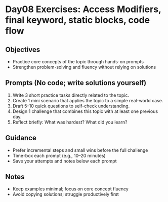 # Day08 Exercises: Access Modifiers, final keyword, static blocks, code flow

## Objectives
- Practice core concepts of the topic through hands-on prompts
- Strengthen problem-solving and fluency without relying on solutions

## Prompts (No code; write solutions yourself)
1. Write 3 short practice tasks directly related to the topic.
2. Create 1 mini scenario that applies the topic to a simple real-world case.
3. Draft 5–10 quick questions to self-check understanding.
4. Design 1 challenge that combines this topic with at least one previous day.
5. Reflect briefly: What was hardest? What did you learn?

## Guidance
- Prefer incremental steps and small wins before the full challenge
- Time-box each prompt (e.g., 10–20 minutes)
- Save your attempts and notes below each prompt

## Notes
- Keep examples minimal; focus on core concept fluency
- Avoid copying solutions; struggle productively first
